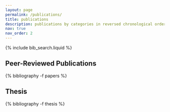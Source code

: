 ```yaml
---
layout: page
permalink: /publications/
title: publications
description: publications by categories in reversed chronological order.
nav: true
nav_order: 2
---
```


<!-- _pages/publications.md -->

<!-- Bibsearch Feature -->

{% include bib_search.liquid %}

<div class="publications">

  <h2>Peer-Reviewed Publications</h2>
  {% bibliography -f papers %}

  <h2>Thesis</h2>
  {% bibliography -f thesis %}

</div>